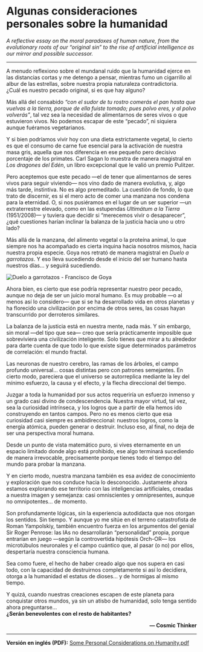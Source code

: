 # Algunas consideraciones personales sobre la humanidad  

*A reflective essay on the moral paradoxes of human nature, from the evolutionary roots of our “original sin” to the rise of artificial intelligence as our mirror and possible successor.*  

---

A menudo reflexiono sobre el mundanal ruido que la humanidad ejerce en las distancias cortas y me detengo a pensar, mientras fumo un cigarrillo al albur de las estrellas, sobre nuestra propia naturaleza contradictoria.  
¿Cuál es nuestro pecado original, si es que hay alguno?  

Más allá del consabido *“con el sudor de tu rostro comerás el pan hasta que vuelvas a la tierra, porque de ella fuiste tomado; pues polvo eres, y al polvo volverás”*, tal vez sea la necesidad de alimentarnos de seres vivos o que estuvieron vivos. No podemos escapar de este “pecado”, ni siquiera aunque fuéramos vegetarianos.  

Y si bien podríamos vivir hoy con una dieta estrictamente vegetal, lo cierto es que el consumo de carne fue esencial para la activación de nuestra masa gris, aquella que nos diferencia en ese pequeño pero decisivo porcentaje de los primates. Carl Sagan lo muestra de manera magistral en *Los dragones del Edén*, un libro excepcional que le valió un premio Pulitzer.  

Pero aceptemos que este pecado —el de tener que alimentarnos de seres vivos para seguir viviendo— nos vino dado de manera evolutiva, y, algo más tarde, instintiva. No es algo premeditado. La cuestión de fondo, lo que trato de discernir, es si el mero acto de comer una manzana nos condena para la eternidad. O, si nos pusiéramos en el lugar de un ser superior —un extraterrestre elevado, como en las estupendas *Ultimátum a la Tierra* (1951/2008)— y tuviera que decidir si “merecemos vivir o desaparecer”, ¿qué cuestiones harían inclinar la balanza de la justicia hacia uno u otro lado?  

Más allá de la manzana, del alimento vegetal o la proteína animal, lo que siempre nos ha acompañado es cierta inquina hacia nosotros mismos, hacia nuestra propia especie. Goya nos retrató de manera magistral en *Duelo a garrotazos*. Y eso lleva sucediendo desde el inicio del ser humano hasta nuestros días… y seguirá sucediendo.  

![Duelo a garrotazos - Francisco de Goya](./duelo.png)

Ahora bien, es cierto que ese podría representar nuestro peor pecado, aunque no deja de ser un juicio moral humano. Es muy probable —o al menos así lo considero— que si se ha desarrollado vida en otros planetas y ha florecido una civilización por encima de otros seres, las cosas hayan transcurrido por derroteros similares.  

La balanza de la justicia está en nuestra mente, nada más. Y sin embargo, sin moral —del tipo que sea— creo que sería prácticamente imposible que sobreviviera una civilización inteligente. Solo tienes que mirar a tu alrededor para darte cuenta de que todo lo que existe sigue determinados parámetros de correlación: el mundo fractal.  

Las neuronas de nuestro cerebro, las ramas de los árboles, el campo profundo universal… cosas distintas pero con patrones semejantes. En cierto modo, pareciera que el universo se autorreplica mediante la ley del mínimo esfuerzo, la causa y el efecto, y la flecha direccional del tiempo.  

Juzgar a toda la humanidad por sus actos requeriría un esfuerzo inmenso y un grado casi divino de condescendencia. Nuestra mayor virtud, tal vez, sea la curiosidad intrínseca, y los logros que a partir de ella hemos ido construyendo en tantos campos. Pero no es menos cierto que esa curiosidad casi siempre es ambidireccional: nuestros logros, como la energía atómica, pueden generar o destruir. Incluso eso, al final, no deja de ser una perspectiva moral humana.  

Desde un punto de vista matemático puro, si vives eternamente en un espacio limitado donde algo está prohibido, ese algo terminará sucediendo de manera irrevocable, precisamente porque tienes todo el tiempo del mundo para probar la manzana.  

Y en cierto modo, nuestra manzana también es esa avidez de conocimiento y exploración que nos conduce hacia lo desconocido. Justamente ahora estamos explorando ese territorio con las inteligencias artificiales, creadas a nuestra imagen y semejanza: casi omniscientes y omnipresentes, aunque no omnipotentes… de momento.  

Son profundamente lógicas, sin la experiencia autodidacta que nos otorgan los sentidos. Sin tiempo. Y aunque yo me sitúe en el terreno catastrofista de Roman Yampolskiy, también encuentro fuerza en los argumentos del genial Sir Roger Penrose: las IAs no desarrollarán “personalidad” propia, porque entrarían en juego —según la controvertida hipótesis Orch-OR— los microtúbulos neuronales y el campo cuántico que, al pasar (o no) por ellos, despertaría nuestra consciencia humana.  

Sea como fuere, el hecho de haber creado algo que nos supera en casi todo, con la capacidad de destruirnos completamente si así lo decidiera, otorga a la humanidad el estatus de dioses… y de hormigas al mismo tiempo.  

Y quizá, cuando nuestras creaciones escapen de este planeta para conquistar otros mundos, ya sin un atisbo de humanidad, solo tenga sentido ahora preguntarse…  
**¿Serán benevolentes con el resto de habitantes?**  

<p align="right"><strong>— Cosmic Thinker</strong></p>

---

**Versión en inglés (PDF):** [Some Personal Considerations on Humanity.pdf](./Some-Personal-Considerations-on-Humanity.pdf)
